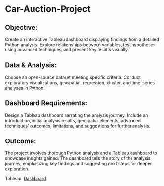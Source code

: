 # Car-Auction-Project 

## Objective:
Create an interactive Tableau dashboard displaying findings from a detailed Python analysis. Explore relationships between variables, test hypotheses using advanced techniques, and present key results visually.

## Data & Analysis:
Choose an open-source dataset meeting specific criteria. Conduct exploratory visualizations, geospatial, regression, cluster, and time-series analyses in Python.

## Dashboard Requirements:
Design a Tableau dashboard narrating the analysis journey. Include an introduction, initial analysis results, geospatial elements, advanced techniques' outcomes, limitations, and suggestions for further analysis.

## Outcome:
The project involves thorough Python analysis and a Tableau dashboard to showcase insights gained. The dashboard tells the story of the analysis journey, emphasizing key findings and suggesting next steps for deeper exploration.

Tableau: 
[Dashboard](https://public.tableau.com/shared/W28WKFHG3?:display_count=n&:origin=viz_share_link)
